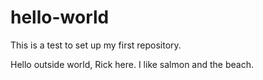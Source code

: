 # hello-world
This is a test to set up my first repository.

Hello outside world, Rick here. I like salmon and the beach.
